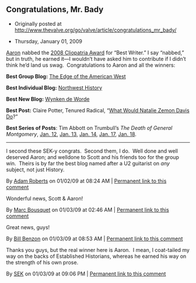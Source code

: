## Congratulations, Mr. Bady

 * Originally posted at http://www.thevalve.org/go/valve/article/congratulations_mr_bady/

* Thursday, January 01, 2009 

[Aaron](http://www.thevalve.org/go/valve/archive_author/abady/Aaron%!B(MISSING)ady) nabbed the [2008 Cliopatria Award](http://hnn.us/blogs/entries/20359.html#2008clios) for “Best Writer.”  I say “nabbed,” but in truth, he earned it—I wouldn’t have asked him to contribute if I didn’t think he’d land us swag.  Congratulations to Aaron and all the winners:

**Best Group Blog:** [The Edge of the American West](http://edgeofthewest.wordpress.com/)

**Best Individual Blog:** [Northwest History](http://northwesthistory.blogspot.com/)

**Best New Blog:** [Wynken de Worde](http://wynkendeworde.blogspot.com/)

**Best Post:** Claire Potter, Tenured Radical, “[What Would Natalie Zemon Davis Do](http://tenured-radical.blogspot.com/2008/06/what-would-natalie-zemon-davis-do-few.html)?”

**Best Series of Posts**: Tim Abbott on Trumbull’s _The Death of General Montgomery_, [Jan. 12](http://greensleeves.typepad.com/berkshires/2008/01/false-memories.html), [Jan. 13](http://greensleeves.typepad.com/berkshires/2008/01/wheres-aaron-cu.html), [Jan. 14](http://greensleeves.typepad.com/berkshires/2008/01/aaron-burr-and.html), [Jan. 17](http://greensleeves.typepad.com/berkshires/2008/01/ogden-and-burr.html), [Jan. 18](http://greensleeves.typepad.com/berkshires/2008/01/weep-america-fo.html).

---

I second these SEK-y congrats.  Second them, I do.  Well done and well deserved Aaron; and welldone to Scott and his friends too for the group win.  Theirs is by far the best blog named after a U2 guitarist on _any_ subject, not just History.

By [Adam Roberts](http://adamroberts.com) on 01/02/09 at 08:24 AM | [Permanent link to this comment](http://www.thevalve.org/go/valve/article/congratulations_mr_bady/#23459)
[]()

Wonderful news, Scott &amp; Aaron!

By [Marc Bousquet](http://howtheuniversityworks.com) on 01/03/09 at 02:46 AM | [Permanent link to this comment](http://www.thevalve.org/go/valve/article/congratulations_mr_bady/#23468)
[]()

Great news, guys!

By [Bill Benzon](http://new-savanna.blogspot.com/) on 01/03/09 at 08:53 AM | [Permanent link to this comment](http://www.thevalve.org/go/valve/article/congratulations_mr_bady/#23472)
[]()

Thanks you guys, but the real winner here is Aaron.  I mean, I coat-tailed my way on the backs of Established Historians, whereas he earned his way on the strength of his own prose.

By [SEK](http://acephalous.typepad.com/) on 01/03/09 at 09:06 PM | [Permanent link to this comment](http://www.thevalve.org/go/valve/article/congratulations_mr_bady/#23475)

